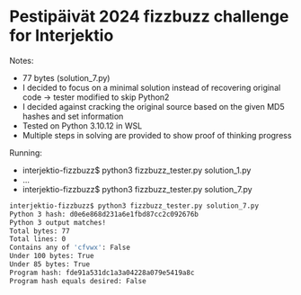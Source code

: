 # Pestipäivät 2024 fizzbuzz challenge for Interjektio

Notes:
* 77 bytes (solution_7.py)
* I decided to focus on a minimal solution instead of recovering original code -> tester modified to skip Python2
* I decided against cracking the original source based on the given MD5 hashes and set information
* Tested on Python 3.10.12 in WSL
* Multiple steps in solving are provided to show proof of thinking progress

Running:
* interjektio-fizzbuzz$ python3 fizzbuzz_tester.py solution_1.py
* ...
* interjektio-fizzbuzz$ python3 fizzbuzz_tester.py solution_7.py

```bash
interjektio-fizzbuzz$ python3 fizzbuzz_tester.py solution_7.py
Python 3 hash: d0e6e868d231a6e1fbd87cc2c092676b
Python 3 output matches!
Total bytes: 77
Total lines: 0
Contains any of 'cfvwx': False
Under 100 bytes: True
Under 85 bytes: True
Program hash: fde91a531dc1a3a04228a079e5419a8c
Program hash equals desired: False
```

